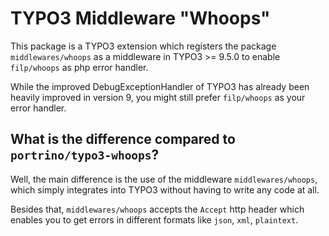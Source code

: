 # TYPO3 Middleware "Whoops"

This package is a TYPO3 extension which registers the package `middlewares/whoops` as a middleware in TYPO3 >= 9.5.0 to
enable `filp/whoops` as php error handler.

While the improved DebugExceptionHandler of TYPO3 has already been heavily improved in version 9, you might still prefer
`filp/whoops` as your error handler.

## What is the difference compared to `portrino/typo3-whoops`?

Well, the main difference is the use of the middleware `middlewares/whoops`, which simply integrates into TYPO3 without
having to write any code at all.

Besides that, `middlewares/whoops` accepts the `Accept` http header which enables you to get errors in different formats
like `json`, `xml`, `plaintext`.
